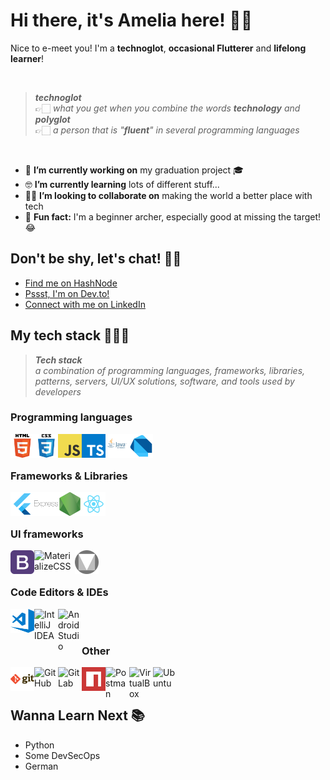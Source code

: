 # Hi there, it's **Amelia** here! 👋🏻
Nice to e-meet you! I'm a **technoglot**, **occasional Flutterer** and **lifelong learner**! 

<br>

> ***technoglot*** <br>
> 👉🏻 *what you get when you combine the words **technology** and **polyglot*** <br>
> 👉🏻 *a person that is "**fluent**" in several programming languages*

<br>

- 🔨 **I’m currently working on** my graduation project 🎓 
- 🤓 **I’m currently learning** lots of different stuff...
- 🤝🏼 **I’m looking to collaborate on** making the world a better place with tech
- 📌 **Fun fact:** I'm a beginner archer, especially good at missing the target! 😂

## Don't be shy, let's chat! 🤙🏻
- [Find me on HashNode][website]
- [Pssst, I'm on Dev.to!][dev.to]
- [Connect with me on LinkedIn][linkedin]

## My tech stack 👩🏻‍💻
> ***Tech stack*** <br>
> *a combination of programming languages, frameworks, libraries, patterns, servers, UI/UX solutions, software, and tools used by developers*

### Programming languages
<img align="left" alt="HTML5" width="38px" src="https://raw.githubusercontent.com/github/explore/80688e429a7d4ef2fca1e82350fe8e3517d3494d/topics/html/html.png" />
<img align="left" alt="CSS3" width="38px" src="https://raw.githubusercontent.com/github/explore/80688e429a7d4ef2fca1e82350fe8e3517d3494d/topics/css/css.png" />
<img align="left" alt="JavaScript" width="38px" src="https://raw.githubusercontent.com/github/explore/80688e429a7d4ef2fca1e82350fe8e3517d3494d/topics/javascript/javascript.png" />
<img align="left" alt="TypeScript" width="38px" src="https://raw.githubusercontent.com/github/explore/80688e429a7d4ef2fca1e82350fe8e3517d3494d/topics/typescript/typescript.png" />
<img align="left" alt="Java" width="38px" src="https://raw.githubusercontent.com/github/explore/80688e429a7d4ef2fca1e82350fe8e3517d3494d/topics/java/java.png" />
<img align="left" alt="Dart" width="38px" src="https://raw.githubusercontent.com/github/explore/80688e429a7d4ef2fca1e82350fe8e3517d3494d/topics/dart/dart.png" />


<br>
<br>

### Frameworks & Libraries
<img align="left" alt="Flutter" width="38px" src="https://raw.githubusercontent.com/github/explore/80688e429a7d4ef2fca1e82350fe8e3517d3494d/topics/flutter/flutter.png" />
<img align="left" alt="Express.js" width="38px" src="https://raw.githubusercontent.com/github/explore/80688e429a7d4ef2fca1e82350fe8e3517d3494d/topics/express/express.png" />
<img align="left" alt="Node.js" width="38px" src="https://raw.githubusercontent.com/github/explore/80688e429a7d4ef2fca1e82350fe8e3517d3494d/topics/nodejs/nodejs.png" />
<img align="left" alt="React.js" width="38px" src="https://raw.githubusercontent.com/github/explore/80688e429a7d4ef2fca1e82350fe8e3517d3494d/topics/react/react.png" />


<br>
<br>

### UI frameworks
<img align="left" alt="Bootstrap" width="38px" src="https://raw.githubusercontent.com/github/explore/80688e429a7d4ef2fca1e82350fe8e3517d3494d/topics/bootstrap/bootstrap.png" />
<img align="left" alt="MaterializeCSS" width="65px" src="https://external-content.duckduckgo.com/iu/?u=http%3A%2F%2Fseeklogo.com%2Fimages%2FM%2Fmaterialize-logo-0FCAD8A6F8-seeklogo.com.png&f=1&nofb=1" />
<img align="left" alt="Material Design" width="38px" src="https://raw.githubusercontent.com/github/explore/80688e429a7d4ef2fca1e82350fe8e3517d3494d/topics/material-design/material-design.png" />

<br>
<br>

### Code Editors & IDEs
<img align="left" alt="Visual Studio Code" width="38px" src="https://raw.githubusercontent.com/github/explore/80688e429a7d4ef2fca1e82350fe8e3517d3494d/topics/visual-studio-code/visual-studio-code.png" />
<img align="left" alt="IntelliJ IDEA" width="38px" src="https://external-content.duckduckgo.com/iu/?u=https%3A%2F%2Fcdn.freebiesupply.com%2Flogos%2Flarge%2F2x%2Fintellij-idea-1-logo-png-transparent.png&f=1&nofb=1" />
<img align="left" alt="Android Studio" width="38px" src="https://external-content.duckduckgo.com/iu/?u=https%3A%2F%2F2.bp.blogspot.com%2F-tzm1twY_ENM%2FXlCRuI0ZkRI%2FAAAAAAAAOso%2FBmNOUANXWxwc5vwslNw3WpjrDlgs9PuwQCLcBGAsYHQ%2Fs1600%2Fpasted%252Bimage%252B0.png&f=1&nofb=1" />

<br>
<br>

### Other
<img align="left" alt="Git" width="38px" src="https://raw.githubusercontent.com/github/explore/80688e429a7d4ef2fca1e82350fe8e3517d3494d/topics/git/git.png" />
<img align="left" alt="GitHub" width="38px" src="https://external-content.duckduckgo.com/iu/?u=https%3A%2F%2Fmaxcdn.icons8.com%2FShare%2Ficon%2FLogos%2Fgithub_filled1600.png&f=1&nofb=1" />
<img align="left" alt="GitLab" width="38px" src="https://external-content.duckduckgo.com/iu/?u=https%3A%2F%2Fupload.wikimedia.org%2Fwikipedia%2Fcommons%2Fthumb%2F1%2F18%2FGitLab_Logo.svg%2F1108px-GitLab_Logo.svg.png&f=1&nofb=1" />
<img align="left" alt="NPM" width="38px" src="https://raw.githubusercontent.com/github/explore/80688e429a7d4ef2fca1e82350fe8e3517d3494d/topics/npm/npm.png" />
<img align="left" alt="Postman" width="38px" src="https://external-content.duckduckgo.com/iu/?u=https%3A%2F%2Fdl2.macupdate.com%2Fimages%2Ficons256%2F56276.png%3Fd%3D1551529072&f=1&nofb=1" />
<img align="left" alt="VirtualBox" width="38px" src="https://external-content.duckduckgo.com/iu/?u=https%3A%2F%2Foneprogs.ru%2Fwp-content%2Fuploads%2Fvirtualbox-logo-300x300.png&f=1&nofb=1" />
<img align="left" alt="Ubuntu" width="38px" src="https://external-content.duckduckgo.com/iu/?u=https%3A%2F%2Flogos-download.com%2Fwp-content%2Fuploads%2F2016%2F02%2FUbuntu.png&f=1&nofb=1" />

<br>
<br>

## Wanna Learn Next 📚
- Python
- Some DevSecOps
- German

[website]: https://technoglot.com/
[linkedin]: https://linkedin.com/in/avr
[dev.to]: https://dev.to/avieira 
